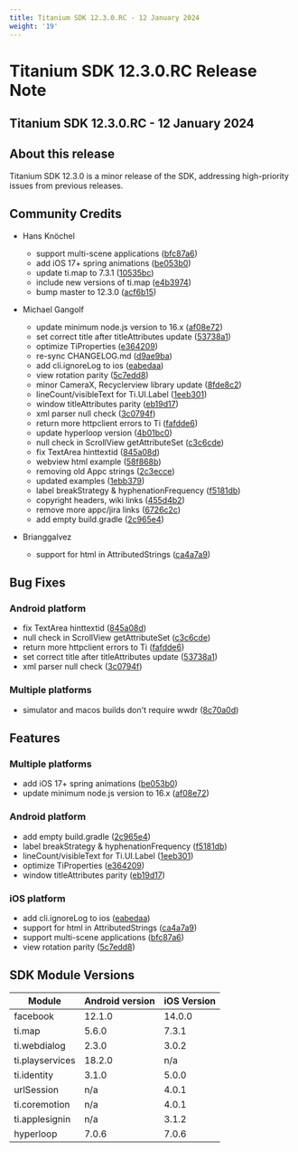 ```yaml
---
title: Titanium SDK 12.3.0.RC - 12 January 2024
weight: '19'
---
```


# Titanium SDK 12.3.0.RC Release Note

## Titanium SDK 12.3.0.RC - 12 January 2024

## About this release

Titanium SDK 12.3.0 is a minor release of the SDK, addressing high-priority issues from previous releases.

## Community Credits

* Hans Knöchel
  * support multi-scene applications ([bfc87a6](https://github.com/tidev/titanium_mobile/commit/bfc87a6517f0b70b82ea760b8d052381bddf1ff4))
  * add iOS 17+ spring animations ([be053b0](https://github.com/tidev/titanium_mobile/commit/be053b07ab0a51158e3a6d0e8e7c368f1935aaa5))
  * update ti.map to 7.3.1 ([10535bc](https://github.com/tidev/titanium_mobile/commit/10535bc9f48949c15ae523ecd3e1739ca130884b))
  * include new versions of ti.map ([e4b3974](https://github.com/tidev/titanium_mobile/commit/e4b397468a01e0ade21ba0a9d41f37cf8d76895f))
  * bump master to 12.3.0 ([acf6b15](https://github.com/tidev/titanium_mobile/commit/acf6b159bf246126c36ce4420d6f38bb415d940a))

* Michael Gangolf
  * update minimum node.js version to 16.x ([af08e72](https://github.com/tidev/titanium_mobile/commit/af08e72c3fccdeade7f10e4e983c2c48dea6f491))
  * set correct title after titleAttributes update ([53738a1](https://github.com/tidev/titanium_mobile/commit/53738a1d05f0945841cb2247bc0e86fb413e0bc3))
  * optimize TiProperties ([e364209](https://github.com/tidev/titanium_mobile/commit/e3642099bacfebaaa0c0835a9a39dd9c2a521934))
  * re-sync CHANGELOG.md ([d9ae9ba](https://github.com/tidev/titanium_mobile/commit/d9ae9ba0354c2bd05af85af47d8b122096045eca))
  * add cli.ignoreLog to ios ([eabedaa](https://github.com/tidev/titanium_mobile/commit/eabedaaf1e7806134b3be9f3c506427b94f524cb))
  * view rotation parity ([5c7edd8](https://github.com/tidev/titanium_mobile/commit/5c7edd8588f4f66c74040ad0febb83ce687e925a))
  * minor CameraX, Recyclerview library update ([8fde8c2](https://github.com/tidev/titanium_mobile/commit/8fde8c20a221a6c959bc05c1f2535df5b803dc94))
  * lineCount/visibleText for Ti.UI.Label ([1eeb301](https://github.com/tidev/titanium_mobile/commit/1eeb30113d752b8871282ad49d84306f4ca75178))
  * window titleAttributes parity ([eb19d17](https://github.com/tidev/titanium_mobile/commit/eb19d17c9a1627a03f8bed3560ab38ba4cf834fe))
  * xml parser null check ([3c0794f](https://github.com/tidev/titanium_mobile/commit/3c0794f1c7610ccf6870da0ac2d85be7b843e998))
  * return more httpclient errors to Ti ([fafdde6](https://github.com/tidev/titanium_mobile/commit/fafdde61c520ac09c374aad3c97c9b8c1c34422f))
  * update hyperloop version ([4b01bc0](https://github.com/tidev/titanium_mobile/commit/4b01bc0fcaa2a74e0201c2e77ef7e9f0ebee4461))
  * null check in ScrollView getAttributeSet ([c3c6cde](https://github.com/tidev/titanium_mobile/commit/c3c6cde3aa596dc7db8db66bf0665137e5eaece5))
  * fix TextArea hinttextid ([845a08d](https://github.com/tidev/titanium_mobile/commit/845a08d650134950ab7ef7325d362f6406b3eada))
  * webview html example ([58f868b](https://github.com/tidev/titanium_mobile/commit/58f868b906c10e61fb90e0005938a23dacb5db05))
  * removing old Appc strings ([2c3ecce](https://github.com/tidev/titanium_mobile/commit/2c3ecce5badc6de2724d9952ed1760c17d84ca00))
  * updated examples ([1ebb379](https://github.com/tidev/titanium_mobile/commit/1ebb3799212a70f88901af8bccb53e98ba88a9f7))
  * label breakStrategy & hyphenationFrequency ([f5181db](https://github.com/tidev/titanium_mobile/commit/f5181dbd808f31b24424d5ee62945bfa528307d1))
  * copyright headers, wiki links ([455d4b2](https://github.com/tidev/titanium_mobile/commit/455d4b278d6d8368086c06b44dc43cefd688b687))
  * remove more appc/jira links ([6726c2c](https://github.com/tidev/titanium_mobile/commit/6726c2cee7c451f81b154cab74ecd0d004d25104))
  * add empty build.gradle ([2c965e4](https://github.com/tidev/titanium_mobile/commit/2c965e4e1e0950a34f7ef777614260c86b063b7a))

* Brianggalvez
  * support for html in AttributedStrings ([ca4a7a9](https://github.com/tidev/titanium_mobile/commit/ca4a7a9e77a3c88d9790671eb8abf8d837c409bd))


## Bug Fixes

### Android platform

* fix TextArea hinttextid ([845a08d](https://github.com/tidev/titanium_mobile/commit/845a08d650134950ab7ef7325d362f6406b3eada))
* null check in ScrollView getAttributeSet ([c3c6cde](https://github.com/tidev/titanium_mobile/commit/c3c6cde3aa596dc7db8db66bf0665137e5eaece5))
* return more httpclient errors to Ti ([fafdde6](https://github.com/tidev/titanium_mobile/commit/fafdde61c520ac09c374aad3c97c9b8c1c34422f))
* set correct title after titleAttributes update ([53738a1](https://github.com/tidev/titanium_mobile/commit/53738a1d05f0945841cb2247bc0e86fb413e0bc3))
* xml parser null check ([3c0794f](https://github.com/tidev/titanium_mobile/commit/3c0794f1c7610ccf6870da0ac2d85be7b843e998))

### Multiple platforms

* simulator and macos builds don't require wwdr ([8c70a0d](https://github.com/tidev/titanium_mobile/commit/8c70a0db7ad33e62e15128061237935bece49843))

## Features

### Multiple platforms

* add iOS 17+ spring animations ([be053b0](https://github.com/tidev/titanium_mobile/commit/be053b07ab0a51158e3a6d0e8e7c368f1935aaa5))
* update minimum node.js version to 16.x ([af08e72](https://github.com/tidev/titanium_mobile/commit/af08e72c3fccdeade7f10e4e983c2c48dea6f491))

### Android platform

* add empty build.gradle ([2c965e4](https://github.com/tidev/titanium_mobile/commit/2c965e4e1e0950a34f7ef777614260c86b063b7a))
* label breakStrategy & hyphenationFrequency ([f5181db](https://github.com/tidev/titanium_mobile/commit/f5181dbd808f31b24424d5ee62945bfa528307d1))
* lineCount/visibleText for Ti.UI.Label ([1eeb301](https://github.com/tidev/titanium_mobile/commit/1eeb30113d752b8871282ad49d84306f4ca75178))
* optimize TiProperties ([e364209](https://github.com/tidev/titanium_mobile/commit/e3642099bacfebaaa0c0835a9a39dd9c2a521934))
* window titleAttributes parity ([eb19d17](https://github.com/tidev/titanium_mobile/commit/eb19d17c9a1627a03f8bed3560ab38ba4cf834fe))

### iOS platform

* add cli.ignoreLog to ios ([eabedaa](https://github.com/tidev/titanium_mobile/commit/eabedaaf1e7806134b3be9f3c506427b94f524cb))
* support for html in AttributedStrings ([ca4a7a9](https://github.com/tidev/titanium_mobile/commit/ca4a7a9e77a3c88d9790671eb8abf8d837c409bd))
* support multi-scene applications ([bfc87a6](https://github.com/tidev/titanium_mobile/commit/bfc87a6517f0b70b82ea760b8d052381bddf1ff4))
* view rotation parity ([5c7edd8](https://github.com/tidev/titanium_mobile/commit/5c7edd8588f4f66c74040ad0febb83ce687e925a))

## SDK Module Versions

| Module      | Android version | iOS Version |
| ----------- | --------------- | ----------- |
| facebook | 12.1.0 | 14.0.0 |
| ti.map | 5.6.0 | 7.3.1 |
| ti.webdialog | 2.3.0 | 3.0.2 |
| ti.playservices | 18.2.0 | n/a |
| ti.identity | 3.1.0 | 5.0.0 |
| urlSession | n/a | 4.0.1 |
| ti.coremotion | n/a | 4.0.1 |
| ti.applesignin | n/a | 3.1.2 |
| hyperloop | 7.0.6 | 7.0.6 |
